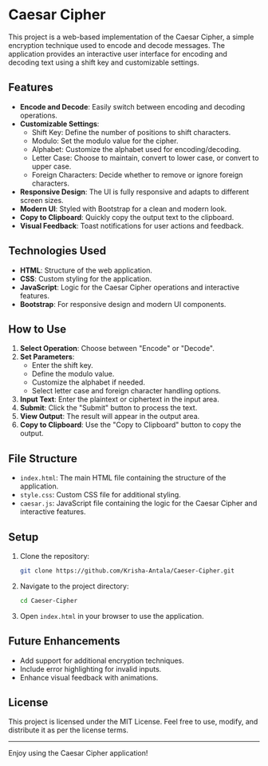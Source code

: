 # Caesar Cipher

This project is a web-based implementation of the Caesar Cipher, a simple encryption technique used to encode and decode messages. The application provides an interactive user interface for encoding and decoding text using a shift key and customizable settings.

## Features

- **Encode and Decode**: Easily switch between encoding and decoding operations.
- **Customizable Settings**:
  - Shift Key: Define the number of positions to shift characters.
  - Modulo: Set the modulo value for the cipher.
  - Alphabet: Customize the alphabet used for encoding/decoding.
  - Letter Case: Choose to maintain, convert to lower case, or convert to upper case.
  - Foreign Characters: Decide whether to remove or ignore foreign characters.
- **Responsive Design**: The UI is fully responsive and adapts to different screen sizes.
- **Modern UI**: Styled with Bootstrap for a clean and modern look.
- **Copy to Clipboard**: Quickly copy the output text to the clipboard.
- **Visual Feedback**: Toast notifications for user actions and feedback.

## Technologies Used

- **HTML**: Structure of the web application.
- **CSS**: Custom styling for the application.
- **JavaScript**: Logic for the Caesar Cipher operations and interactive features.
- **Bootstrap**: For responsive design and modern UI components.

## How to Use

1. **Select Operation**: Choose between "Encode" or "Decode".
2. **Set Parameters**:
   - Enter the shift key.
   - Define the modulo value.
   - Customize the alphabet if needed.
   - Select letter case and foreign character handling options.
3. **Input Text**: Enter the plaintext or ciphertext in the input area.
4. **Submit**: Click the "Submit" button to process the text.
5. **View Output**: The result will appear in the output area.
6. **Copy to Clipboard**: Use the "Copy to Clipboard" button to copy the output.

## File Structure

- `index.html`: The main HTML file containing the structure of the application.
- `style.css`: Custom CSS file for additional styling.
- `caesar.js`: JavaScript file containing the logic for the Caesar Cipher and interactive features.

## Setup

1. Clone the repository:
   ```bash
   git clone https://github.com/Krisha-Antala/Caeser-Cipher.git
   ```
2. Navigate to the project directory:
   ```bash
   cd Caeser-Cipher
   ```
3. Open `index.html` in your browser to use the application.

## Future Enhancements

- Add support for additional encryption techniques.
- Include error highlighting for invalid inputs.
- Enhance visual feedback with animations.

## License

This project is licensed under the MIT License. Feel free to use, modify, and distribute it as per the license terms.

---

Enjoy using the Caesar Cipher application!